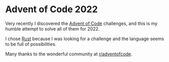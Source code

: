 # Advent of Code 2022

Very recently I discovered the [Advent of Code](https://adventofcode.com/) challenges, and this is my humble attempt to solve all of them for 2022.

I chose [Rust](https://doc.rust-lang.org/stable/book/) because I was looking for a challenge and the language seems to be full of possibilities.

Many thanks to the wonderful community at [r/adventofcode](https://www.reddit.com/r/adventofcode/).
